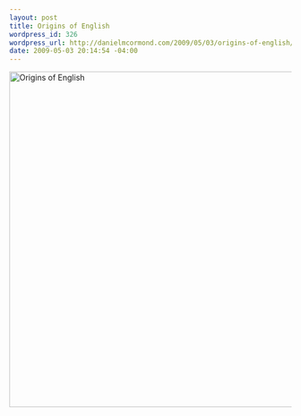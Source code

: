 ```yaml
--- 
layout: post
title: Origins of English
wordpress_id: 326
wordpress_url: http://danielmcormond.com/2009/05/03/origins-of-english/
date: 2009-05-03 20:14:54 -04:00
---
```

<img src="http://danielmcormond.com/wp-content/uploads/2009/05/601px-origins_of_english_piechartsvg.png" alt="Origins of English" title="Origins of English" width="601" height="599" class="alignnone size-full wp-image-325" />

